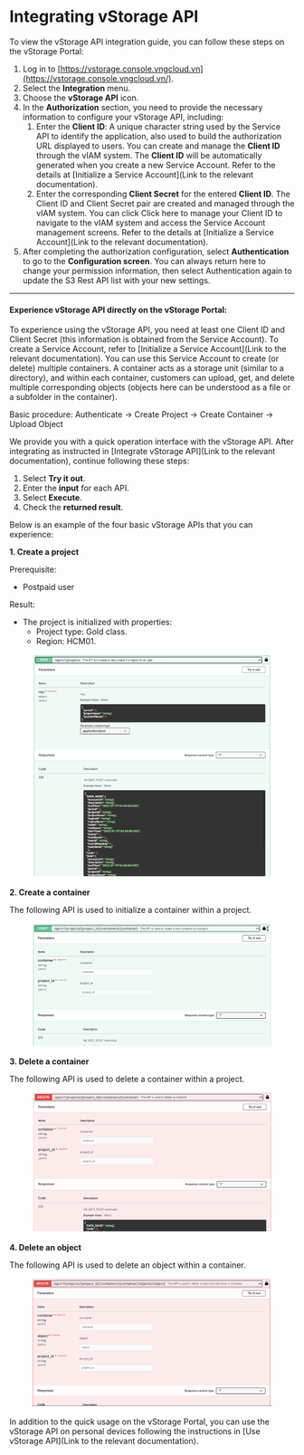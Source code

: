 # Integrating vStorage API

To view the vStorage API integration guide, you can follow these steps on the vStorage Portal:

1. Log in to [https://vstorage.console.vngcloud.vn](https://vstorage.console.vngcloud.vn/).
2. Select the **Integration** menu.
3. Choose the **vStorage API** icon.
4. In the **Authorization** section, you need to provide the necessary information to configure your vStorage API, including:
   1. Enter the **Client ID**: A unique character string used by the Service API to identify the application, also used to build the authorization URL displayed to users. You can create and manage the **Client ID** through the vIAM system. The **Client ID** will be automatically generated when you create a new Service Account. Refer to the details at \[Initialize a Service Account]\(Link to the relevant documentation).
   2. Enter the corresponding **Client Secret** for the entered **Client ID**. The Client ID and Client Secret pair are created and managed through the vIAM system. You can click Click here to manage your Client ID to navigate to the vIAM system and access the Service Account management screens. Refer to the details at \[Initialize a Service Account]\(Link to the relevant documentation).
5. After completing the authorization configuration, select **Authentication** to go to the **Configuration screen**. You can always return here to change your permission information, then select Authentication again to update the S3 Rest API list with your new settings.

***

#### Experience vStorage API directly on the vStorage Portal: <a href="#integratingvstorageapi-experiencevstorageapidirectlyonthevstorageportal" id="integratingvstorageapi-experiencevstorageapidirectlyonthevstorageportal"></a>

To experience using the vStorage API, you need at least one Client ID and Client Secret (this information is obtained from the Service Account). To create a Service Account, refer to \[Initialize a Service Account]\(Link to the relevant documentation). You can use this Service Account to create (or delete) multiple containers. A container acts as a storage unit (similar to a directory), and within each container, customers can upload, get, and delete multiple corresponding objects (objects here can be understood as a file or a subfolder in the container).

Basic procedure: Authenticate -> Create Project -> Create Container -> Upload Object

We provide you with a quick operation interface with the vStorage API. After integrating as instructed in \[Integrate vStorage API]\(Link to the relevant documentation), continue following these steps:

1. Select **Try it out**.
2. Enter the **input** for each API.
3. Select **Execute**.
4. Check the **returned result**.

Below is an example of the four basic vStorage APIs that you can experience:

**1. Create a project**

Prerequisite:

* Postpaid user

Result:

* The project is initialized with properties:
  * Project type: Gold class.
  * Region: HCM01.

<figure><img src="../../../../../.gitbook/assets/image (23) (1) (1) (1) (1).png" alt=""><figcaption></figcaption></figure>

**2. Create a container**

The following API is used to initialize a container within a project.

<figure><img src="../../../../../.gitbook/assets/image (24) (1) (1) (1) (1).png" alt=""><figcaption></figcaption></figure>

**3. Delete a container**

The following API is used to delete a container within a project.

<figure><img src="../../../../../.gitbook/assets/image (25) (1) (1) (1) (1).png" alt=""><figcaption></figcaption></figure>

**4. Delete an object**

The following API is used to delete an object within a container.

<figure><img src="../../../../../.gitbook/assets/image (27) (1) (1) (1) (1).png" alt=""><figcaption></figcaption></figure>

In addition to the quick usage on the vStorage Portal, you can use the vStorage API on personal devices following the instructions in \[Use vStorage API]\(Link to the relevant documentation).
